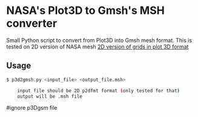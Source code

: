 # NASA's Plot3D to Gmsh's MSH converter

Small Python script to convert from Plot3D into Gmsh mesh format. 
This is tested on 2D version of NASA mesh [2D version of grids in plot 3D format](https://turbmodels.larc.nasa.gov/Airfoilwake_grids/nak_a_fine_unified_1121.p2dfmt.gz)

## Usage


```sh
$ p3d2gmsh.py <input_file> <output_file.msh>

    input file should be 2D p2dfmt format (only tested for that)
    output will be .msh file
```

#ignore p3Dgsm file
